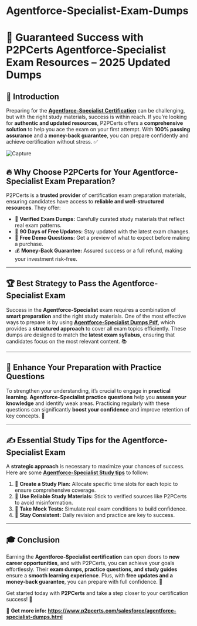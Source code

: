 # Agentforce-Specialist-Exam-Dumps
# 🎯 Guaranteed Success with P2PCerts Agentforce-Specialist Exam Resources – 2025 Updated Dumps

## 🚀 Introduction
Preparing for the **[Agentforce-Specialist Certification](https://www.p2pcerts.com/salesforce/agentforce-specialist-dumps.html)** can be challenging, but with the right study materials, success is within reach. If you’re looking for **authentic and updated resources**, P2PCerts offers a **comprehensive solution** to help you ace the exam on your first attempt. With **100% passing assurance** and a **money-back guarantee**, you can prepare confidently and achieve certification without stress. ✅

![Capture](https://github.com/user-attachments/assets/9ea2604f-e2d3-49a6-8b23-68d45500a2bc)


## 🔥 Why Choose P2PCerts for Your Agentforce-Specialist Exam Preparation?
P2PCerts is a **trusted provider** of certification exam preparation materials, ensuring candidates have access to **reliable and well-structured resources**. They offer:

- 📘 **Verified Exam Dumps:** Carefully curated study materials that reflect real exam patterns.
- 🔄 **90 Days of Free Updates:** Stay updated with the latest exam changes.
- 🎯 **Free Demo Questions:** Get a preview of what to expect before making a purchase.
- 💰 **Money-Back Guarantee:** Assured success or a full refund, making your investment risk-free.

---

## 🏆 Best Strategy to Pass the Agentforce-Specialist Exam
Success in the **Agentforce-Specialist** exam requires a combination of **smart preparation** and the right study materials. One of the most effective ways to prepare is by using **[Agentforce-Specialist Dumps Pdf](https://www.p2pcerts.com/salesforce/agentforce-specialist-dumps.html)**, which provides a **structured approach** to cover all exam topics efficiently. These dumps are designed to match the **latest exam syllabus**, ensuring that candidates focus on the most relevant content. 📚

---

## 🎯 Enhance Your Preparation with Practice Questions
To strengthen your understanding, it’s crucial to engage in **practical learning**. **Agentforce-Specialist practice questions** help you **assess your knowledge** and identify weak areas. Practicing regularly with these questions can significantly **boost your confidence** and improve retention of key concepts. 🧠

---

## ✍️ Essential Study Tips for the Agentforce-Specialist Exam
A **strategic approach** is necessary to maximize your chances of success. Here are some **[Agentforce-Specialist Study tips](https://www.p2pcerts.com/salesforce/agentforce-specialist-dumps.html)** to follow:

1. 📅 **Create a Study Plan:** Allocate specific time slots for each topic to ensure comprehensive coverage.
2. 📖 **Use Reliable Study Materials:** Stick to verified sources like P2PCerts to avoid misinformation.
3. 📝 **Take Mock Tests:** Simulate real exam conditions to build confidence.
4. 🔁 **Stay Consistent:** Daily revision and practice are key to success.

---

## 🎓 Conclusion
Earning the **Agentforce-Specialist certification** can open doors to **new career opportunities**, and with P2PCerts, you can achieve your goals effortlessly. Their **exam dumps, practice questions, and study guides** ensure a **smooth learning experience**. Plus, with **free updates and a money-back guarantee**, you can prepare with full confidence. 💪

Get started today with **P2PCerts** and take a step closer to your certification success! 🚀

🔗 **Get more info:** **https://www.p2pcerts.com/salesforce/agentforce-specialist-dumps.html**
